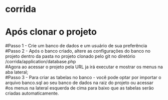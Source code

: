 # corrida<br>
# Após clonar o projeto<br>
#Passo 1 - Crie um banco de dados e um usuário de sua preferência <br>
#Passo 2 - Após o banco criado, altere as configurações do banco no projeto dentro da pasta no projeto clonado pelo git no diretório /corrida/application/database.php<br>
#Agora ao acessar o projeto pela URL ja irá executar e mostrar os menus na aba lateral;<br>
#Passo 3 - Para criar as tabelas no banco - você pode optar por importar o arquivo banco.sql ao seu banco de dados na raiz do projeto ou acessar<br>
#os menus na lateral esquerda de cima para baixo que as tabelas serão criadas automaticamente.<br>
